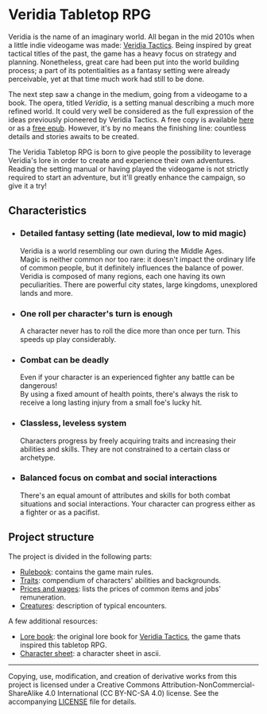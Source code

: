 # <a name="main"></a>Veridia Tabletop RPG

Veridia is the name of an imaginary world. All began in the mid 2010s when a little indie videogame was made: [Veridia Tactics](https://trisfald.itch.io/veridia-tactics). Being inspired by great tactical titles of the past, the game has a heavy focus on strategy and planning. Nonetheless, great care had been put into the world building process; a part of its potentialities as a fantasy setting were already perceivable, yet at that time much work had still to be done.

The next step saw a change in the medium, going from a videogame to a book. The opera, titled *Veridia*, is a setting manual describing a much more refined world. It could very well be considered as the full expression of the ideas previously pioneered by Veridia Tactics. A free copy is available [here](https://github.com/Trisfald/veridia-book) or as a [free epub](https://books2read.com/b/mY1OaV?edit=maybe-later&store=null). However, it's by no means the finishing line: countless details and stories awaits to be created.

The Veridia Tabletop RPG is born to give people the possibility to leverage Veridia's lore in order to create and experience their own adventures. Reading the setting manual or having played the videogame is not strictly required to start an adventure, but it'll greatly enhance the campaign, so give it a try! 

## Characteristics
- ### Detailed fantasy setting (late medieval, low to mid magic)
    Veridia is a world resembling our own during the Middle Ages.\
    Magic is neither common nor too rare: it doesn't impact the ordinary life of common people, but it definitely influences the balance of power.\
    Veridia is composed of many regions, each one having its own peculiarities. There are powerful city states, large kingdoms, unexplored lands and more.
- ### One roll per character's turn is enough
    A character never has to roll the dice more than once per turn. This speeds up play considerably. 
- ### Combat can be deadly
    Even if your character is an experienced fighter any battle can be dangerous!\
    By using a fixed amount of health points, there's always the risk to receive a long lasting injury from a small foe's lucky hit.
- ### Classless, leveless system
    Characters progress by freely acquiring traits and increasing their abilities and skills. They are not constrained to a certain class or archetype.
- ### Balanced focus on combat and social interactions
    There's an equal amount of attributes and skills for both combat situations and social interactions. Your character can progress either as a fighter or as a pacifist.

## Project structure

The project is divided in the following parts:

* [Rulebook](Rulebook): contains the game main rules.
* [Traits](Traits): compendium of characters' abilities and backgrounds.
* [Prices and wages](Prices_and_wages): lists the prices of common items and jobs' remuneration.
* [Creatures](Creatures): description of typical encounters.

A few additional resources:

* [Lore book](Lore-book.pdf): the original lore book for [Veridia Tactics](https://trisfald.itch.io/veridia-tactics), the game thats inspired this tabletop RPG.
* [Character sheet](Character_sheet_ascii.txt): a character sheet in ascii.


---

Copying, use, modification, and creation of derivative works from this project is licensed under a Creative Commons Attribution-NonCommercial-ShareAlike 4.0 International (CC BY-NC-SA 4.0) license. See the accompanying [LICENSE](LICENSE) file for details.
